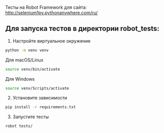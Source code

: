 Тесты на Robot Framework для сайта: http://selenium1py.pythonanywhere.com/ru/

## Для запуска тестов в директории robot_tests:
1. Настройте виртуальное окружение
```bash
python -m venv venv
```
Для macOS/Linux
```bash
source venv/bin/activate
```
Для Windows
```bash
source venv/Scripts/activate
```
2. Установите зависимости
```bash
pip install -r requirements.txt
```
3. Запустите тесты
```bash
robot tests/
```
